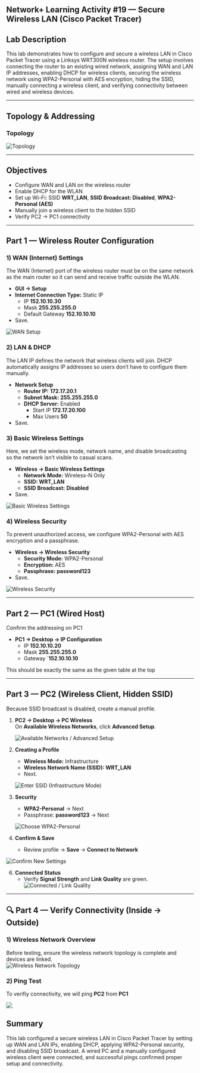 ## Network+ Learning Activity #19 — Secure Wireless LAN (Cisco Packet Tracer)

## Lab Description
This lab demonstrates how to configure and secure a wireless LAN in Cisco Packet Tracer using a Linksys WRT300N wireless router. The setup involves connecting the router to an existing wired network, assigning WAN and LAN IP addresses, enabling DHCP for wireless clients, securing the wireless network using WPA2-Personal with AES encryption, hiding the SSID, manually connecting a wireless client, and verifying connectivity between wired and wireless devices.

---

## Topology & Addressing

### Topology
![Topology](s1.png)

---

## Objectives
- Configure WAN and LAN on the wireless router  
- Enable DHCP for the WLAN  
- Set up Wi-Fi: SSID **WRT_LAN**, **SSID Broadcast: Disabled**, **WPA2-Personal (AES)**  
- Manually join a wireless client to the hidden SSID  
- Verify PC2 → PC1 connectivity

---

## Part 1 — Wireless Router Configuration

### 1) WAN (Internet) Settings
The WAN (Internet) port of the wireless router must be on the same network as the main router so it can send and receive traffic outside the WLAN.
- **GUI → Setup**
- **Internet Connection Type:** Static IP  
  - IP **152.10.10.30** 
  - Mask **255.255.255.0**
  - Default Gateway **152.10.10.10**
- Save.
  
![WAN Setup](s2.png)

### 2) LAN & DHCP
The LAN IP defines the network that wireless clients will join. DHCP automatically assigns IP addresses so users don’t have to configure them manually.
- **Network Setup**
  - **Router IP:** **172.17.20.1**
  - **Subnet Mask:** **255.255.255.0**
  - **DHCP Server:** Enabled  
    - Start IP **172.17.20.100**  
    - Max Users **50**
- Save.

### 3) Basic Wireless Settings
Here, we set the wireless mode, network name, and disable broadcasting so the network isn’t visible to casual scans.
- **Wireless → Basic Wireless Settings**
  - **Network Mode:** Wireless-N Only
  - **SSID: WRT_LAN**
  - **SSID Broadcast:** **Disabled**
- Save.

![Basic Wireless Settings](s3.png)

### 4) Wireless Security
To prevent unauthorized access, we configure WPA2-Personal with AES encryption and a passphrase.
- **Wireless → Wireless Security**
  - **Security Mode:** WPA2-Personal
  - **Encryption:** AES
  - **Passphrase: password123**
- Save.

![Wireless Security](s4.png)

---

## Part 2 — PC1 (Wired Host)
Confirm the addressing on PC1
- **PC1 → Desktop → IP Configuration**
  - IP **152.10.10.20**
  - Mask **255.255.255.0**
  - Gateway `**152.10.10.10**

 This should be exactly the same as the given table at the top

---

## Part 3 — PC2 (Wireless Client, Hidden SSID)

Because SSID broadcast is disabled, create a manual profile.

1) **PC2 → Desktop → PC Wireless**  
   On **Available Wireless Networks**, click **Advanced Setup**.

   ![Available Networks / Advanced Setup](s5.png)

3) **Creating a Profile**
   - **Wireless Mode:** Infrastructure  
   - **Wireless Network Name (SSID): WRT_LAN**  
   - Next.

    ![Enter SSID (Infrastructure Mode)](s6.png)

4) **Security**
   - **WPA2-Personal** → Next  
   - Passphrase: **password123** → Next
   
   ![Choose WPA2-Personal](s7.png)

5) **Confirm & Save**
   - Review profile → **Save** → **Connect to Network**

  ![Confirm New Settings](s8.png)

6) **Connected Status**
   - Verify **Signal Strength** and **Link Quality** are green.
   ![Connected / Link Quality](s9.png)

---

## 🔍 Part 4 — Verify Connectivity (Inside → Outside)

### 1) Wireless Network Overview
Before testing, ensure the wireless network topology is complete and devices are linked.  
![Wireless Network Topology](s11.png)

### 2) Ping Test
To verifiy connectivity, we will ping **PC2** from **PC1**

![](s10.png)


## Summary
This lab configured a secure wireless LAN in Cisco Packet Tracer by setting up WAN and LAN IPs, enabling DHCP, applying WPA2-Personal security, and disabling SSID broadcast. A wired PC and a manually configured wireless client were connected, and successful pings confirmed proper setup and connectivity.





